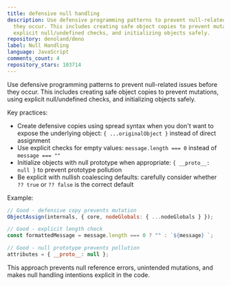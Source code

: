```yaml
---
title: defensive null handling
description: Use defensive programming patterns to prevent null-related issues before
  they occur. This includes creating safe object copies to prevent mutations, using
  explicit null/undefined checks, and initializing objects safely.
repository: denoland/deno
label: Null Handling
language: JavaScript
comments_count: 4
repository_stars: 103714
---
```


Use defensive programming patterns to prevent null-related issues before they occur. This includes creating safe object copies to prevent mutations, using explicit null/undefined checks, and initializing objects safely.

Key practices:
- Create defensive copies using spread syntax when you don't want to expose the underlying object: `{ ...originalObject }` instead of direct assignment
- Use explicit checks for empty values: `message.length === 0` instead of `message === ""`  
- Initialize objects with null prototype when appropriate: `{ __proto__: null }` to prevent prototype pollution
- Be explicit with nullish coalescing defaults: carefully consider whether `?? true` or `?? false` is the correct default

Example:
```javascript
// Good - defensive copy prevents mutation
ObjectAssign(internals, { core, nodeGlobals: { ...nodeGlobals } });

// Good - explicit length check
const formattedMessage = message.length === 0 ? "" : `${message} `;

// Good - null prototype prevents pollution
attributes = { __proto__: null };
```

This approach prevents null reference errors, unintended mutations, and makes null handling intentions explicit in the code.